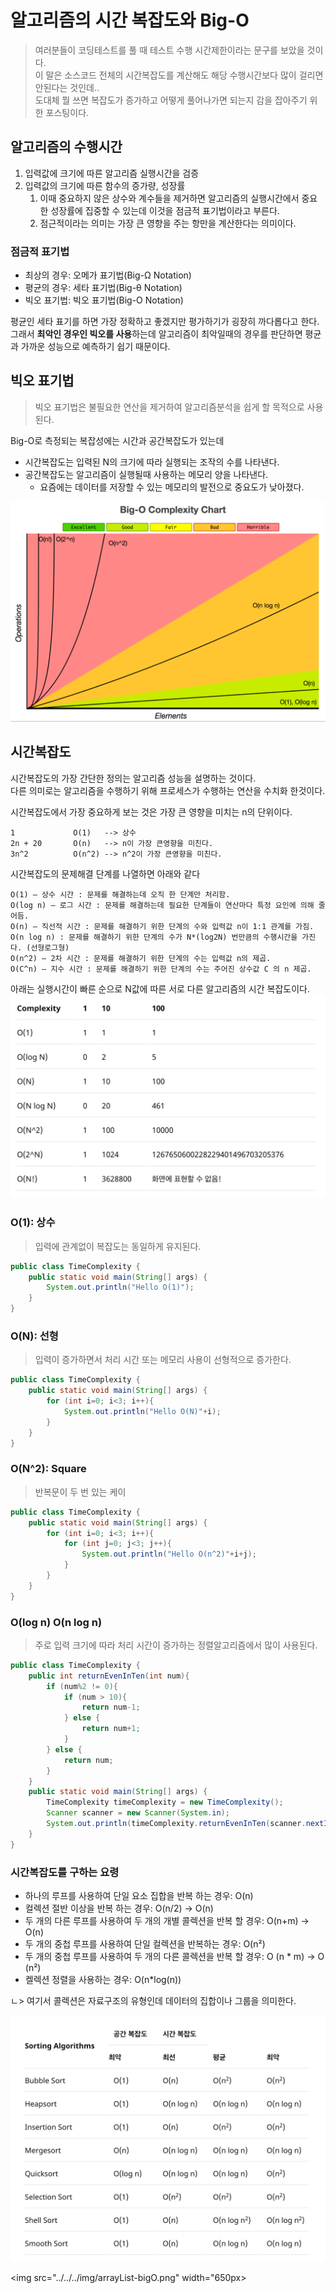 # 알고리즘의 시간 복잡도와 Big-O 
> 여러분들이 코딩테스트를 풀 때 테스트 수행 시간제한이라는 문구를 보았을 것이다.  
> 이 말은 소스코드 전체의 시간복잡도를 계산해도 해당 수행시간보다 많이 걸리면 안된다는 것인데..  
> 도대체 뭘 쓰면 복잡도가 증가하고 어떻게 풀어나가면 되는지 감을 잡아주기 위한 포스팅이다.

## 알고리즘의 수행시간
1. 입력값에 크기에 따른 알고리즘 실행시간을 검증
2. 입력값의 크기에 따른 함수의 증가량, 성장률 
   1. 이때 중요하지 않은 상수와 계수들을 제거하면 알고리즘의 실행시간에서 중요한 성장률에 집중할 수 있는데 이것을 점금적 표기법이라고 부른다.
   2. 점근적이라는 의미는 가장 큰 영향을 주는 항만을 계산한다는 의미이다.

### 점금적 표기법
* 최상의 경우: 오메가 표기법(Big-Ω Notation)
* 평균의 경우: 세타 표기법(Big-θ Notation)
* 빅오 표기법: 빅오 표기법(Big-O Notation)

평균인 세타 표기를 하면 가장 정확하고 좋겠지만 평가하기가 굉장히 까다롭다고 한다.  
그래서 **최악인 경우인 빅오를 사용**하는데 알고리즘이 최악일때의 경우를 판단하면 평균과 가까운 성능으로 예측하기 쉽기 때문이다.

## 빅오 표기법
> 빅오 표기법은 불필요한 연산을 제거하여 알고리즘분석을 쉽게 할 목적으로 사용된다.  

Big-O로 측정되는 복잡성에는 시간과 공간복잡도가 있는데
* 시간복잡도는 입력된 N의 크기에 따라 실행되는 조작의 수를 나타낸다.
* 공간복잡도는 알고리즘이 실행될때 사용하는 메모리 양을 나타낸다.
  * 요즘에는 데이터를 저장할 수 있는 메모리의 발전으로 중요도가 낮아졌다.

<img src="../../../img/big-O-complexity-chart.png">

## 시간복잡도
시간복잡도의 가장 간단한 정의는 알고리즘 성능을 설명하는 것이다.  
다른 의미로는 알고리즘을 수행하기 위해 프로세스가 수행하는 연산을 수치화 한것이다.

시간복잡도에서 가장 중요하게 보는 것은 가장 큰 영향을 미치는 n의 단위이다.
```
1             O(1)   --> 상수
2n + 20       O(n)   --> n이 가장 큰영향을 미친다.
3n^2          O(n^2) --> n^2이 가장 큰영향을 미친다.
```

시간복잡도의 문제해결 단계를 나열하면 아래와 같다
```
O(1) – 상수 시간 : 문제를 해결하는데 오직 한 단계만 처리함.
O(log n) – 로그 시간 : 문제를 해결하는데 필요한 단계들이 연산마다 특정 요인에 의해 줄어듬.
O(n) – 직선적 시간 : 문제를 해결하기 위한 단계의 수와 입력값 n이 1:1 관계를 가짐.
O(n log n) : 문제를 해결하기 위한 단계의 수가 N*(log2N) 번만큼의 수행시간을 가진다. (선형로그형)
O(n^2) – 2차 시간 : 문제를 해결하기 위한 단계의 수는 입력값 n의 제곱.
O(C^n) – 지수 시간 : 문제를 해결하기 위한 단계의 수는 주어진 상수값 C 의 n 제곱.
```
아래는 실행시간이 빠른 순으로 N값에 따른 서로 다른 알고리즘의 시간 복잡도이다.
<img src="../../../img/time-complexity.png" width="650px">

### O(1): 상수 
> 입력에 관계없이 복잡도는 동일하게 유지된다.
```java
public class TimeComplexity {
    public static void main(String[] args) {
        System.out.println("Hello O(1)");
    }
}
```

### O(N): 선형
> 입력이 증가하면서 처리 시간 또는 메모리 사용이 선형적으로 증가한다.
```java
public class TimeComplexity {
    public static void main(String[] args) {
        for (int i=0; i<3; i++){
            System.out.println("Hello O(N)"+i);
        }
    }
}
```

### O(N^2): Square
> 반복문이 두 번 있는 케이
```java
public class TimeComplexity {
    public static void main(String[] args) {
        for (int i=0; i<3; i++){
            for (int j=0; j<3; j++){
                System.out.println("Hello O(n^2)"+i+j);
            }
        }
    }
}
```

### O(log n) O(n log n)
> 주로 입력 크기에 따라 처리 시간이 증가하는 정렬알고리즘에서 많이 사용된다.
```java
public class TimeComplexity {
    public int returnEvenInTen(int num){
        if (num%2 != 0){
            if (num > 10){
                return num-1;
            } else {
                return num+1;
            }
        } else {
            return num;
        }
    }
    public static void main(String[] args) {
        TimeComplexity timeComplexity = new TimeComplexity();
        Scanner scanner = new Scanner(System.in);
        System.out.println(timeComplexity.returnEvenInTen(scanner.nextInt()));
    }
}
```

### 시간복잡도를 구하는 요령
* 하나의 루프를 사용하여 단일 요소 집합을 반복 하는 경우: O(n)
* 컬렉션 절반 이상을 반복 하는 경우: O(n/2) -> O(n)
* 두 개의 다른 루프를 사용하여 두 개의 개별 콜렉션을 반복 할 경우: O(n+m) -> O(n)
* 두 개의 중첩 루프를 사용하여 단일 컬렉션을 반복하는 경우: O(n²)
* 두 개의 중첩 루프를 사용하여 두 개의 다른 콜렉션을 반복 할 경우: O (n * m) -> O (n²)
* 켈렉션 정렬을 사용하는 경우: O(n*log(n))

ㄴ> 여기서 콜렉션은 자료구조의 유형인데 데이터의 집합이나 그룹을 의미한다.

<img src="../../../img/sorting-algorithms.png" width="650px">

<img src="../../../img/arrayList-bigO.png" width="650px>